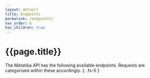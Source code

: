 ```yaml
---
layout: default
title: Endpoints
permalink: /endpoints/
nav_order: 6
has_children: true
---
```


# {{page.title}}

The Matatika API has the following available endpoints. Requests are categorised within these accordingly.
{: .fs-5 }